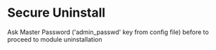 Secure Uninstall
================

Ask Master Password ('admin_passwd' key from config file)
before to proceed to module uninstallation
